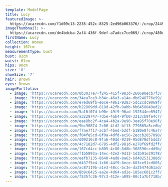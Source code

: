 ```yaml
---
template: ModelPage
title: Lucy
featuredImage: >-
  https://ucarecdn.com/f1d09c13-2235-452c-8325-2ed96b063376/-/crop/2449x1246/0,28/-/preview/
imageThumbnail: >-
  https://ucarecdn.com/de4bdcba-2af4-436f-9def-a7adcc7ce069/-/crop/480x670/245,33/-/preview/
firstName: Lucy
collection: Women
height: 167cm
measurementType: bust
bust: 82cm
waist: 61cm
hips: 90cm
size: '8'
shoeSize: '7'
hair: Brown
eyes: Brown
imagePortfolio:
  - image: 'https://ucarecdn.com/0b3037e7-f245-415f-983d-260690ecb7f3/'
  - image: 'https://ucarecdn.com/34ea7ce9-b34c-46a3-a14a-dbd248776e99/'
  - image: 'https://ucarecdn.com/e7ed69fb-e6ce-4861-9283-5dc2cdc9069f/'
  - image: 'https://ucarecdn.com/b22809dd-818d-42fb-9abb-bb6458049ed2/'
  - image: 'https://ucarecdn.com/5a16f07d-b90e-49f9-96ad-192544ee8947/'
  - image: 'https://ucarecdn.com/a3229747-7d5e-4ab4-9fb0-3213cb9fe4c7/'
  - image: 'https://ucarecdn.com/eae8bc2f-4ca4-4b2a-9e90-3ea95f70e96f/'
  - image: 'https://ucarecdn.com/9bc90874-2c06-4fd2-bf13-779865a5ce6b/'
  - image: 'https://ucarecdn.com/f7ae7f17-acbf-4bed-b2df-b180e8fc46a7/'
  - image: 'https://ucarecdn.com/f04fe5cd-8f0a-4dfd-ac56-2eccb2857098/'
  - image: 'https://ucarecdn.com/d09216c8-9fa6-40dd-9219-95d878dfbdd2/'
  - image: 'https://ucarecdn.com/4c7182d7-6795-4df2-981d-e278f69fd2ff/'
  - image: 'https://ucarecdn.com/167cd4cc-b805-4c80-8d8b-368596ccdd9b/'
  - image: 'https://ucarecdn.com/f1b5893a-14ec-42e2-9d13-1d3b91e29178/'
  - image: 'https://ucarecdn.com/eefb7135-8640-4ad8-8a63-6d402531388d/'
  - image: 'https://ucarecdn.com/d437f5e4-1c66-44f9-8ece-683ce91cd805/'
  - image: 'https://ucarecdn.com/ac87119b-a1e3-48cc-bc3e-da25474d61ad/'
  - image: 'https://ucarecdn.com/8b9c6425-aa2e-4d64-ad2e-185ec601c2ff/'
  - image: 'https://ucarecdn.com/f535fc36-97c3-412e-a895-00c1a7bf718b/'
---
```


